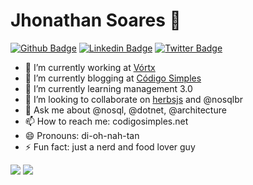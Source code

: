 
# Jhonathan Soares 👋

[![Github Badge](https://img.shields.io/badge/-Github-000?style=flat-square&logo=Github&logoColor=white&link=https://github.com/jhomarolo/)](https://github.com/jhomarolo/)
[![Linkedin Badge](https://img.shields.io/badge/-LinkedIn-blue?style=flat-square&logo=Linkedin&logoColor=white&link=https://www.linkedin.com/in/jhonathansouza/)](https://www.linkedin.com/in/jhonathansouza/)
[![Twitter Badge](https://img.shields.io/badge/-Twitter-1ca0f1?style=flat-square&labelColor=1ca0f1&logo=twitter&logoColor=white&link=https://twitter.com/jhomarolo)](https://twitter.com/jhomarolo)


- 🔭 I’m currently working at [Vórtx](https://vortx.com.br)
- 📃 I’m currently blogging at [Código Simples](https://codigosimples.net)
- 🌱 I’m currently learning management 3.0
- 👯 I’m looking to collaborate on [herbsjs](https://herbsjs.org) and @nosqlbr
- 💬 Ask me about @nosql, @dotnet, @architecture
- 📫 How to reach me: codigosimples.net
- 😄 Pronouns: di-oh-nah-tan
- ⚡ Fun fact: just a nerd and food lover guy

<p align="justify">
  <img align="bottom" src="https://github-readme-stats.vercel.app/api?username=jhomarolo&show_icons=true&count_private=true&theme=algolia" />  <img align="bottom" src="https://github-readme-stats.vercel.app/api/top-langs/?username=jhomarolo&layout=compact&theme=algolia" />
</p>
